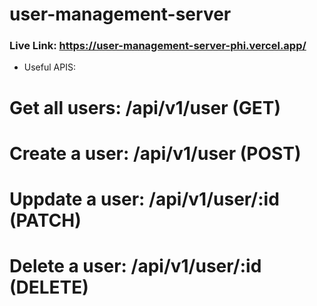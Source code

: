 # user-management-server
### Live Link: https://user-management-server-phi.vercel.app/

* Useful APIS:
# Get all users: /api/v1/user (GET)
# Create a user: /api/v1/user (POST)
# Uppdate a user: /api/v1/user/:id (PATCH)
# Delete a user: /api/v1/user/:id (DELETE)

